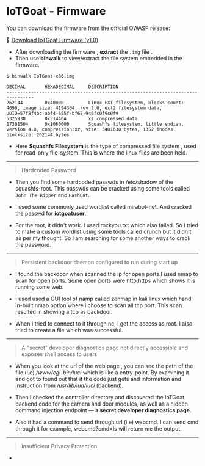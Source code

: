 # IoTGoat - Firmware

You can download the firmware from the official OWASP release:

🔗 [Download IoTGoat Firmware (v1.0)](https://github.com/OWASP/IoTGoat/releases/download/v1.0/IoTGoat-x86.img.gz)

- After downloading the firmware , **extract** the `.img` file . 
- Then use **binwalk** to view/extract the file system embedded in the firmware.

```
$ binwalk IoTGoat-x86.img

DECIMAL       HEXADECIMAL     DESCRIPTION
--------------------------------------------------------------------------------
262144        0x40000         Linux EXT filesystem, blocks count: 4096, image size: 4194304, rev 2.0, ext2 filesystem data, UUID=57f8f4bc-abf4-655f-bf67-946fc0f9c0f9
5325930       0x51446A        xz compressed data
17301504      0x1080000       Squashfs filesystem, little endian, version 4.0, compression:xz, size: 3481630 bytes, 1352 inodes, blocksize: 262144 bytes
```
- Here **Squashfs Filesystem** is the type of compressed file system , used for read-only file-system. This is where the linux files are been held.

---

> Hardcoded Password

- Then you find some hardcoded passwds in /etc/shadow of the squashfs-root. This passwds can be cracked using some tools called `John The Ripper` and `HashCat`.

- I used some commonly used wordlist called mirabot-net. And cracked the passwd for **iotgoatuser**.

- For the root, it didn't work. I used rockyou.txt which also failed. So I tried to make a custom wordlist using some tools called crunch but it didn't as per my thought. So I am searching for some another ways to crack the password.

---

> Persistent backdoor daemon configured to run during start up

- I found the backdoor when scanned the ip for open ports.I used nmap to scan for open ports. Some open ports were http,https which shows it is running some web.

- I used used a GUI tool of namp called zenmap in kali linux which hand in-built nmap option where i choose to scan all tcp port. This scan resulted in showing a tcp as backdoor.

- When I tried to connect to it through nc, i got the access as root. I also tried to create a file which was successful.

---

> A "secret" developer diagnostics page not directly accessible and exposes shell access to users

- When you look at the url of the web page , you can see the path of the file (i.e) */www/cgi-bin/luci* which is like a entry-point. By examining it and got to found out that it the code just gets and information and instruction from */usr/lib/lua/luci* (backend).

- Then I checked the controller directory and discovered the IoTGoat backend code for the camera and door modules, as well as a hidden command injection endpoint — **a secret developer diagnostics page**.

- Also it had a command to send through url (i.e) webcmd. I can send cmd through it for example, webcmd?cmd=ls will return me the output.

---

> Insufficient Privacy Protection

- 		

